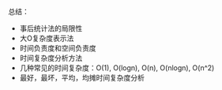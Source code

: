 总结：
- 事后统计法的局限性
- 大O复杂度表示法
- 时间负责度和空间负责度
- 时间复杂度分析方法
- 几种常见的时间复杂度：O(1), O(logn), O(n), O(nlogn), O(n^2)
- 最好，最坏，平均，均摊时间复杂度分析
